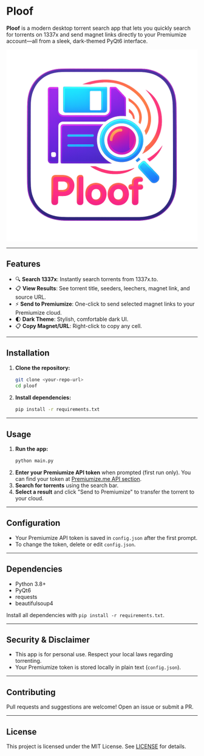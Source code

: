 # Ploof

**Ploof** is a modern desktop torrent search app that lets you quickly search for torrents on 1337x and send magnet links directly to your Premiumize account—all from a sleek, dark-themed PyQt6 interface.

![Ploof Screenshot](icon.png)

---

## Features

- 🔍 **Search 1337x**: Instantly search torrents from 1337x.to.
- 📋 **View Results**: See torrent title, seeders, leechers, magnet link, and source URL.
- ⚡ **Send to Premiumize**: One-click to send selected magnet links to your Premiumize cloud.
- 🌓 **Dark Theme**: Stylish, comfortable dark UI.
- 📋 **Copy Magnet/URL**: Right-click to copy any cell.

---

## Installation

1. **Clone the repository:**
   ```bash
   git clone <your-repo-url>
   cd ploof
   ```
2. **Install dependencies:**
   ```bash
   pip install -r requirements.txt
   ```

---

## Usage

1. **Run the app:**
   ```bash
   python main.py
   ```
2. **Enter your Premiumize API token** when prompted (first run only). You can find your token at [Premiumize.me API section](https://www.premiumize.me/account/#api).
3. **Search for torrents** using the search bar.
4. **Select a result** and click "Send to Premiumize" to transfer the torrent to your cloud.

---

## Configuration

- Your Premiumize API token is saved in `config.json` after the first prompt.
- To change the token, delete or edit `config.json`.

---

## Dependencies

- Python 3.8+
- PyQt6
- requests
- beautifulsoup4

Install all dependencies with `pip install -r requirements.txt`.

---

## Security & Disclaimer

- This app is for personal use. Respect your local laws regarding torrenting.
- Your Premiumize token is stored locally in plain text (`config.json`).

---

## Contributing

Pull requests and suggestions are welcome! Open an issue or submit a PR.

---

## License

This project is licensed under the MIT License. See [LICENSE](LICENSE) for details.
